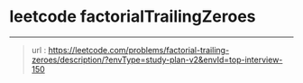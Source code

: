 # leetcode factorialTrailingZeroes
---
> url : https://leetcode.com/problems/factorial-trailing-zeroes/description/?envType=study-plan-v2&envId=top-interview-150
